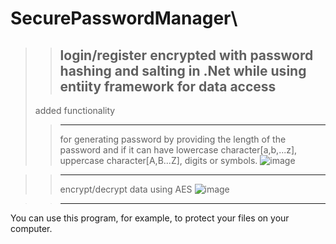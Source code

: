 # SecurePasswordManager\
>>login/register encrypted with password hashing and salting in .Net while using entiity framework for data access
>>----------------------------------------
>added functionality
>>----------------------------------------
>>for generating password by providing the length of the password and if it can have lowercase character[a,b,...z], uppercase character[A,B...Z], digits or symbols.
![image](https://user-images.githubusercontent.com/59253452/227029257-ea13d8b1-4bc7-49c6-90e7-3117987998ce.png)

>>----------------------------------------
>>encrypt/decrypt data using AES
![image](https://user-images.githubusercontent.com/59253452/227029426-e72f3faa-41c2-45e1-b35a-71496e887dcc.png)

>>----------------------------------------
You can use this program, for example, to protect your files on your computer.
